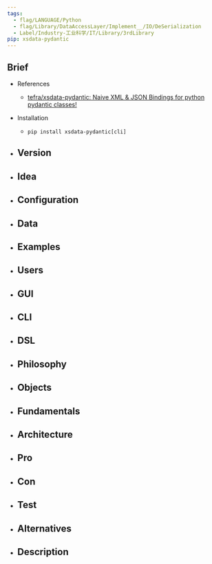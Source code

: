 ```yaml
---
tags:
  - flag/LANGUAGE/Python
  - flag/Library/DataAccessLayer/Implement__/IO/DeSerialization
  - Label/Industry-工业科学/IT/Library/3rdLibrary
pip: xsdata-pydantic
---
```


## Brief

- References
    - [tefra/xsdata-pydantic: Naive XML & JSON Bindings for python pydantic classes!](https://github.com/tefra/xsdata-pydantic)

- Installation
    - `pip install xsdata-pydantic[cli]`

- Version
    - 

- Idea
    - 

- Configuration
    - 

- Data
    - 

- Examples
    - 

- Users
    - 

- GUI
    - 

- CLI
    - 

- DSL
    - 

- Philosophy
    - 

- Objects
    - 

- Fundamentals
    - 

- Architecture
    - 

- Pro
    - 

- Con
    - 

- Test
    - 

- Alternatives
    - 

- Description
    - 
